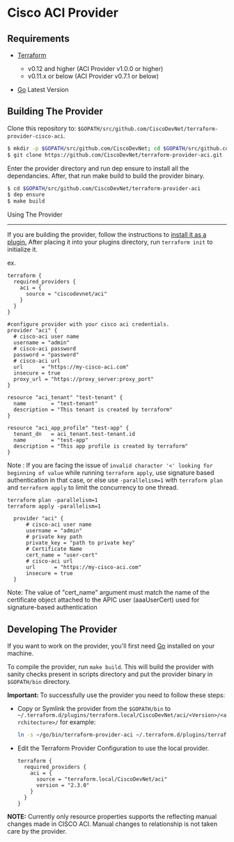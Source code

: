 # Cisco ACI Provider

Requirements
------------

- [Terraform](https://www.terraform.io/downloads.html) 
  - v0.12 and higher (ACI Provider v1.0.0 or higher)
  - v0.11.x or below (ACI Provider v0.7.1 or below)

- [Go](https://golang.org/doc/install) Latest Version

## Building The Provider ##
Clone this repository to: `$GOPATH/src/github.com/CiscoDevNet/terraform-provider-cisco-aci`.

```sh
$ mkdir -p $GOPATH/src/github.com/CiscoDevNet; cd $GOPATH/src/github.com/CiscoDevNet
$ git clone https://github.com/CiscoDevNet/terraform-provider-aci.git
```

Enter the provider directory and run dep ensure to install all the dependancies. After, that run make build to build the provider binary.

```sh
$ cd $GOPATH/src/github.com/CiscoDevNet/terraform-provider-aci
$ dep ensure
$ make build

```

Using The Provider
<!-- https://www.terraform.io/docs/plugins/basics.html#installing-a-plugin -->
------------------
If you are building the provider, follow the instructions to [install it as a plugin.](https://www.terraform.io/docs/cli/plugins/index.html) After placing it into your plugins directory, run `terraform init` to initialize it.

ex.
```hcl
terraform {
  required_providers {
    aci = {
      source = "ciscodevnet/aci"
    }
  }
}

#configure provider with your cisco aci credentials.
provider "aci" {
  # cisco-aci user name
  username = "admin"
  # cisco-aci password
  password = "password"
  # cisco-aci url
  url      = "https://my-cisco-aci.com"
  insecure = true
  proxy_url = "https://proxy_server:proxy_port"
}

resource "aci_tenant" "test-tenant" {
  name        = "test-tenant"
  description = "This tenant is created by terraform"
}

resource "aci_app_profile" "test-app" {
  tenant_dn   = aci_tenant.test-tenant.id
  name        = "test-app"
  description = "This app profile is created by terraform"
}
```
Note : If you are facing the issue of `invalid character '<' looking for beginning of value` while running `terraform apply`, use signature based authentication in that case, or else use `-parallelism=1` with `terraform plan` and `terraform apply` to limit the concurrency to one thread.

```
terraform plan -parallelism=1
terraform apply -parallelism=1
```  


```hcl
  provider "aci" {
      # cisco-aci user name
      username = "admin"
      # private key path
      private_key = "path to private key"
      # Certificate Name
      cert_name = "user-cert"
      # cisco-aci url
      url      = "https://my-cisco-aci.com"
      insecure = true
  }
```

Note: The value of "cert_name" argument must match the name of the certificate object attached to the APIC user (aaaUserCert) used for signature-based authentication

Developing The Provider
-----------------------
If you want to work on the provider, you'll first need [Go](http://www.golang.org) installed on your machine. 

To compile the provider, run `make build`. This will build the provider with sanity checks present in scripts directory and put the provider binary in `$GOPATH/bin` directory.

<strong>Important: </strong>To successfully use the provider you need to follow these steps:

- Copy or Symlink the provider from the `$GOPATH/bin` to `~/.terraform.d/plugins/terraform.local/CiscoDevNet/aci/<Version>/<architecture>/` for example:
  ```bash
  ln -s ~/go/bin/terraform-provider-aci ~/.terraform.d/plugins/terraform.local/CiscoDevNet/aci/2.3.0/linux_amd64/terraform-provider-aci
  ```

- Edit the Terraform Provider Configuration to use the local provider.

  ```hcl
  terraform {
    required_providers {
      aci = {
        source = "terraform.local/CiscoDevNet/aci"
        version = "2.3.0"
      }
    }
  }
  ```

<strong>NOTE:</strong> Currently only resource properties supports the reflecting manual changes made in CISCO ACI. Manual changes to relationship is not taken care by the provider.
